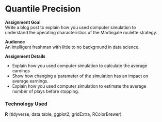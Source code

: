 # Quantile Precision
**Assignment Goal**<br>
Write a blog post to explain how you used computer simulation to understand the operating characteristics of the Martingale roulette strategy.

**Audience**<br>
An intelligent freshman with little to no background in data science.

**Assignment Details**<br>
* Explain how you used computer simulation to calculate the average earnings
* Show how changing a parameter of the simulation has an impact on average earnings.
* Explain how you used computer simulation to estimate the average number of plays before stopping.

### Technology Used 
**R** (tidyverse, data.table, ggplot2, gridExtra, RColorBrewer)

